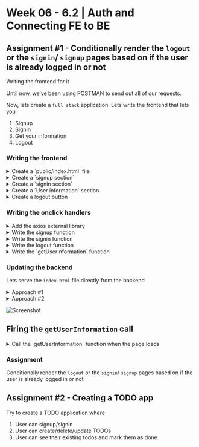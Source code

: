 # **Week 06 - 6.2 | Auth and Connecting FE to BE**

## Assignment #1 - Conditionally render the `logout` or the `signin`/ `signup` pages based on if the user is already logged in or not

Writing the frontend for it

Until now, we’ve been using POSTMAN to send out all of our requests.

Now, lets create a `full stack` application. Lets write the frontend that lets you

1. Signup
2. Signin
3. Get your information
4. Logout

### Writing the frontend

<details> 
<summary>Create a `public/index.html` file</summary>

```sh
mkdir public
cd public
touch index.html
```

</details>

 <details> 
<summary>Create a `signup section` </summary>

```html
<div>
    Signup
    <input type="text" name="username" placeholder="Username" />
    <input type="password" name="password" placeholder="Password" />
    <button onclick="signup()">Submit</button>
</div>
```

</details>

<details> 
<summary>Create a `signin section`</summary>

```html
<div>
    Signin
    <input type="text" name="username" placeholder="Username">
    <input type="password" name="password" placeholder="Password">
    <button onclick="signin()">Submit</button>
</div>
```
</details>

<details>
<summary>Create a `User information` section</summary>

```html
<div>
    User information:
    <div id="information"></div>
</div>
```
</details>

<details> 
<summary>Create a logout button</summary>

```html
<div>
    <button onclick="logout()">Logout</button>
</div>
```
</details>

### Writing the onclick handlers

<details> 
<summary>Add the axios external library</summary>

```jsx
<script src="https://cdnjs.cloudflare.com/ajax/libs/axios/1.7.7/axios.min.js"></script>
```
</details>

<details> 
<summary>Write the signup function</summary>

```jsx
async function signup() {
    const username = document.getElementById("signup-username").value;
    const password = document.getElementById("signup-password").value;

    const response = await axios.post("http://localhost:3000/signup", {
        username: username,
        password: password,
    });
    alert("Signed up successfully");
}
```
</details>

<details> 
<summary>Write the signin function</summary>

```jsx
async function signin() {
    const username = document.getElementById("signin-username").value;
    const password = document.getElementById("signin-password").value;

    const response = await axios.post("http://localhost:3000/signin", {
        username: username,
        password: password,
    });

    localStorage.setItem("token", response.data.token);

    alert("Signed in successfully");
}
```
</details>
    
<details> 
<summary>Write the logout function</summary>

```jsx
async function logout() {
    localStorage.removeItem("token");
}
```
</details>

<details> 
<summary>Write the `getUserInformation` function</summary>

```jsx
async function getUserInformation() {
    const token = localStorage.getItem("token");

    if (token) {
        const response = await axios.get("http://localhost:3000/me", {
            headers: {
                Authorization: token,
            },
        });
        document.getElementById("information").innerHTML = response.data.username;
    }
}
```
</details>

### Updating the backend

Lets serve the `index.html` file directly from the backend

<details> 
<summary>Approach #1</summary>

```jsx
app.get("/", function (req, res) {
    res.sendFile("./public/index.html");
});
```
</details>

<details> 
<summary>Approach #2</summary>

```jsx
app.use(express.static("./public"));
```
</details>   


![Screenshot](https://petal-estimate-4e9.notion.site/image/https%3A%2F%2Fprod-files-secure.s3.us-west-2.amazonaws.com%2F085e8ad8-528e-47d7-8922-a23dc4016453%2Fd5363587-94b4-404e-b1a6-0649d256ca05%2FScreenshot_2024-09-08_at_7.44.28_PM.png?table=block&id=44fa4fba-c15a-4dae-8867-54a35c4ba996&spaceId=085e8ad8-528e-47d7-8922-a23dc4016453&width=2000&userId=&cache=v2)

## Firing the `getUserInformation` call

<details> 
<summary>Call the `getUserInformation` function when the page loads</summary>

```jsx
getUserInformation();
```
</details>

### Assignment
Conditionally render the `logout` or the `signin`/ `signup` pages based on if the user is already logged in or not


## Assignment #2 - Creating a TODO app

Try to create a TODO application where

1. User can signup/signin
2. User can create/delete/update TODOs
3. User can see their existing todos and mark them as done